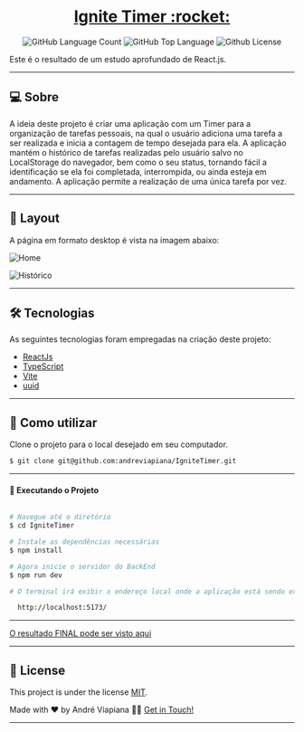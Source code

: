 <p align="center">
  <h1 align="center"><a href="https://timer-ignite.netlify.app">Ignite Timer :rocket: </a></h1>
</p>

<p align="center" margin-top="25px" >
  <img alt="GitHub Language Count" src="https://img.shields.io/github/languages/count/andreviapiana/igniteTimer" />

  <img alt="GitHub Top Language" src="https://img.shields.io/github/languages/top/andreviapiana/igniteTimer" />

  <img alt="Github License" src="https://img.shields.io/github/license/andreviapiana/igniteTimer" />
</p>


Este é o resultado de um estudo aprofundado de React.js.

___

## 💻 Sobre
A ideia deste projeto é criar uma aplicação com um Timer para a organização de tarefas pessoais, na qual o usuário adiciona uma tarefa a ser realizada e inicia a contagem de tempo desejada para ela. A aplicação mantém o histórico de tarefas realizadas pelo usuário salvo no LocalStorage do navegador, bem como o seu status, tornando fácil a identificação se ela foi completada, interrompida, ou ainda esteja em andamento. A aplicação permite a realização de uma única tarefa por vez.

___

## 🎨 Layout
A página em formato desktop é vista na imagem abaixo:

![Home](https://user-images.githubusercontent.com/106932234/216380587-1b2aa1bc-1735-4f46-8a9b-e62d5e1b00dc.png)

![Histórico](https://user-images.githubusercontent.com/106932234/216380614-9987b021-db4c-4564-8fa2-f932058f06a5.png)

___

## 🛠 Tecnologias

As seguintes tecnologias foram empregadas na criação deste projeto:

- [ReactJs](https://reactjs.org)
- [TypeScript](https://www.typescriptlang.org/)
- [Vite](https://vitejs.dev/)
- [uuid](https://www.npmjs.com/package/uuid)

___

## 🚀 Como utilizar

Clone o projeto para o local desejado em seu computador.

```bash
$ git clone git@github.com:andreviapiana/IgniteTimer.git
```
___

#### 🚧 Executando o Projeto
```bash

# Navegue até o diretório
$ cd IgniteTimer

# Instale as dependências necessárias
$ npm install

# Agora inicie o servidor do BackEnd
$ npm run dev

# O terminal irá exibir o endereço local onde a aplicação está sendo executada. Basta digitar o mesmo endereço em seu navegador preferido. O endereço usado na criação do projeto foi este:

  http://localhost:5173/
```

___


[O resultado FINAL pode ser visto aqui](https://timer-ignite.netlify.app)

___


## 📝 License

This project is under the license [MIT](./LICENSE).

Made with ❤️ by André Viapiana 👋🏽 [Get in Touch!](https://www.linkedin.com/in/andreviapiana/)

---
